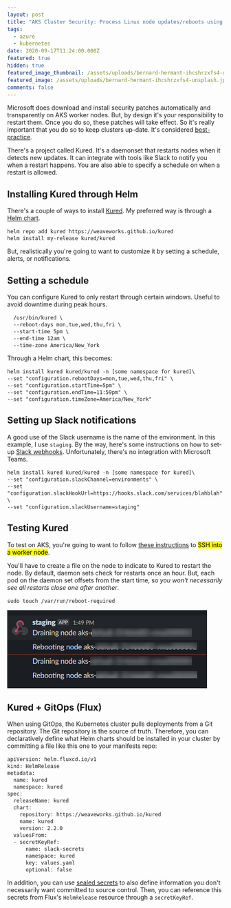 ```yaml
---
layout: post
title: "AKS Cluster Security: Process Linux node updates/reboots using Kured"
tags:
  - azure
  - kubernetes
date: 2020-09-17T11:24:00.000Z
featured: true
hidden: true
featured_image_thumbnail: /assets/uploads/bernard-hermant-ihcshrzxfs4-unsplash.jpg
featured_image: /assets/uploads/bernard-hermant-ihcshrzxfs4-unsplash.jpg
comments: false
---
```

Microsoft does download and install security patches automatically and transparently on AKS worker nodes. But, by design it's your responsibility to restart them. Once you do so, these patches will take effect. So it's really important that you do so to keep clusters up-date. It's considered [best-practice](https://docs.microsoft.com/en-us/azure/aks/operator-best-practices-cluster-security#process-linux-node-updates-and-reboots-using-kured).

<!--more-->

There's a project called Kured. It's a daemonset that restarts nodes when it detects new updates. It can integrate with tools like Slack to notify you when a restart happens. You are also able to specify a schedule on when a restart is allowed. 

## Installing Kured through Helm

There's a couple of ways to install [Kured](https://github.com/weaveworks/kured). My preferred way is through a [Helm chart](https://github.com/weaveworks/kured/tree/master/charts/kured). 

```
helm repo add kured https://weaveworks.github.io/kured
helm install my-release kured/kured
```

But, realistically you're going to want to customize it by setting a schedule, alerts, or notifications.

## Setting a schedule

You can configure Kured to only restart through certain windows. Useful to avoid downtime during peak hours.

```
  /usr/bin/kured \
  --reboot-days mon,tue,wed,thu,fri \
  --start-time 5pm \
  --end-time 12am \
  --time-zone America/New_York
```

Through a Helm chart, this becomes:

```
helm install kured kured/kured -n [some namespace for kured]\
--set "configuration.rebootDays=mon,tue,wed,thu,fri" \
--set "configuration.startTime=5pm" \
--set "configuration.endTime=11:59pm" \
--set "configuration.timeZone=America/New_York"
```

## Setting up Slack notifications

A good use of the Slack username is the name of the environment. In this example, I use `staging`. By the way, here's some instructions on how to set-up [Slack webhooks](https://api.slack.com/messaging/webhooks). Unfortunately, there's no integration with Microsoft Teams.

```
helm install kured kured/kured -n [some namespace for kured]\
--set "configuration.slackChannel=environments" \
--set "configuration.slackHookUrl=https://hooks.slack.com/services/blahblah" \
--set "configuration.slackUsername=staging"
```

## Testing Kured

To test on AKS, you're going to want to follow [these instructions](https://docs.microsoft.com/en-us/azure/aks/ssh) to <mark>SSH into a worker node</mark>.

You'll have to create a file on the node to indicate to Kured to restart the node. By default, daemon sets check for restarts once an hour. But, each pod on the daemon set offsets from the start time, so *you won't necessarily see all restarts close one after another*.

```
sudo touch /var/run/reboot-required
```

![Kured slack notifications example](/assets/uploads/kured-slack-notifications.png "Kured slack notifications example")

## Kured + GitOps (Flux)

When using GitOps, the Kubernetes cluster pulls deployments from a Git repository. The Git repository is the source of truth. Therefore, you can declaratively define what Helm charts should be installed in your cluster by committing a file like this one to your manifests repo:

```
apiVersion: helm.fluxcd.io/v1
kind: HelmRelease
metadata:
  name: kured
  namespace: kured
spec:
  releaseName: kured
  chart:
    repository: https://weaveworks.github.io/kured
    name: kured
    version: 2.2.0
  valuesFrom:
  - secretKeyRef:
      name: slack-secrets
      namespace: kured
      key: values.yaml
      optional: false
```

In addition, you can use [sealed secrets](https://github.com/bitnami-labs/sealed-secrets) to also define information you don't necessarily want committed to source control. Then, you can reference this secrets from Flux's `HelmRelease` resource through a `secretKeyRef`.